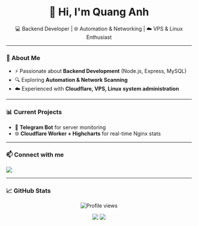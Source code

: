 <h1 align="center">👋 Hi, I'm Quang Anh</h1>

<p align="center">
💻 Backend Developer | 🌐 Automation & Networking | ☁️ VPS & Linux Enthusiast
</p>

---

### 🚀 About Me
- ⚡ Passionate about **Backend Development** (Node.js, Express, MySQL)  
- 🔍 Exploring **Automation & Network Scanning**  
- ☁️ Experienced with **Cloudflare, VPS, Linux system administration**  

---

### 📊 Current Projects
- 🐧 **Telegram Bot** for server monitoring  
- 🌐 **Cloudflare Worker + Highcharts** for real-time Nginx stats  

---

### 📫 Connect with me
<p align="left">
  <a href="https://t.me/quangganh" target="_blank">
    <img src="https://img.shields.io/badge/Telegram-2CA5E0?style=for-the-badge&logo=telegram&logoColor=white"/>
  </a>
</p>

---

### 📈 GitHub Stats
<p align="center">
  <img src="https://komarev.com/ghpvc/?username=quangg-anh&color=blue" alt="Profile views"/>
</p>

<p align="center">
  <!-- Profile summary card -->
  <img src="http://github-profile-summary-cards.vercel.app/api/cards/profile-details?username=quangg-anh&theme=darcula" />
  <!-- Repos per language -->
  <img src="http://github-profile-summary-cards.vercel.app/api/cards/repos-per-language?username=quangg-anh&theme=darcula" />
</p>

